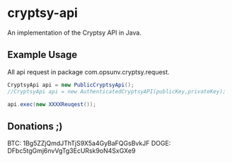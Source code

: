 cryptsy-api
===========

An implementation of the Cryptsy API in Java.

Example Usage
------------

All api request in package com.opsunv.cryptsy.request.

```java
CryptsyApi api = new PublicCryptsyApi();
//CryptsyApi api = new AuthenticatedCryptsyAPI(publicKey,privateKey);

api.exec(new XXXXReuqest());
```

Donations ;)
-------------
 BTC: 1Bg5ZZjQmdJThTjS9X5a4GyBaFQGsBvkJF
DOGE: DFbc5tgGmj6nvVgTg3EcURsk9oN4SxGXe9


